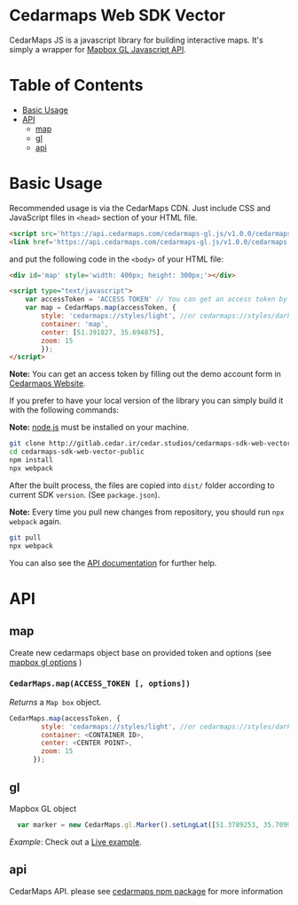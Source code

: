 # Cedarmaps Web SDK Vector

CedarMaps JS is a javascript library for building interactive maps. It's simply a wrapper for [Mapbox GL Javascript API](https://github.com/mapbox/mapbox-gl-js).

# Table of Contents
- [Basic Usage](#basic-usage)
- [API](#api)
	- [map](#map)
	- [gl](#gl)
	- [api](#api)

# Basic Usage

Recommended usage is via the CedarMaps CDN. Just include CSS and JavaScript files in `<head>` section of your HTML file.

```html
<script src='https://api.cedarmaps.com/cedarmaps-gl.js/v1.0.0/cedarmaps.js'></script>
<link href='https://api.cedarmaps.com/cedarmaps-gl.js/v1.0.0/cedarmaps.css' rel='stylesheet'/>
```

and put the following code in the `<body>` of your HTML file:

```html
<div id='map' style='width: 400px; height: 300px;'></div>

<script type="text/javascript">
    var accessToken = 'ACCESS TOKEN' // You can get an access token by filling out the demo account form in https://www.cedarmaps.com/#demo
	var map = CedarMaps.map(accessToken, {
        style: 'cedarmaps://styles/light', //or cedarmaps://styles/dark
        container: 'map',
        center: [51.391827, 35.694875],
        zoom: 15
        });
</script>
```
**Note:** You can get an access token by filling out the demo account form in [Cedarmaps Website](https://www.cedarmaps.com/#demo).

If you prefer to have your local version of the library you can simply build it with the following commands:

**Note:** [node.js](http://nodejs.org/) must be installed on your machine.

```sh
git clone http://gitlab.cedar.ir/cedar.studios/cedarmaps-sdk-web-vector-public.git
cd cedarmaps-sdk-web-vector-public
npm install
npx webpack
```

After the built process, the files are copied into `dist/` folder according to current SDK `version`. (See `package.json`).

**Note:** Every time you pull new changes from repository, you should run `npx webpack` again.
```sh
git pull
npx webpack
```

You can also see the [API documentation](hhttps://www.mapbox.com/mapbox-gl-js) for further help.

# API

## map
Create new cedarmaps object base on provided token and options (see [mapbox gl options](https://www.mapbox.com/mapbox-gl-js/api/#map) )

### `CedarMaps.map(ACCESS_TOKEN [, options])`

_Returns_ a `Map box` object.

```javascript
CedarMaps.map(accessToken, {
        style: 'cedarmaps://styles/light', //or cedarmaps://styles/dark
        container: <CONTAINER ID>,
        center: <CENTER POINT>,
        zoom: 15
      });
```


## gl
Mapbox GL object
```javascript
  var marker = new CedarMaps.gl.Marker().setLngLat([51.3789253, 35.709987]).addTo(map)
```

_Example_: Check out a [Live example](https://demo.cedarmaps.com/websdk-vector/demos/basic-map-marker.html).

## api
CedarMaps API. please see [cedarmaps npm package](https://www.npmjs.com/package/cedar-maps) for more information